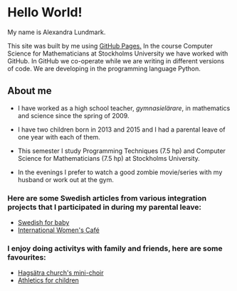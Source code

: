 # Hello World!

My name is Alexandra Lundmark.


This site was built by me using [GitHub Pages.](https://pages.github.com/)
In the course Computer Science for Mathematicians at Stockholms University we have worked with GitHub. In GitHub we co-operate while we are writing in different versions of code. We are developing in the programming language Python. 




## About me

- I have worked as a high school teacher, *gymnasielärare*, in mathematics and science since the spring of 2009.

- I have two children born in 2013 and 2015 and I had a parental leave of one year with each of them. 

- This semester I study Programming Techniques (7.5 hp) and Computer Science for Mathematicians (7.5 hp) at Stockholms University. 

- In the evenings I prefer to watch a good zombie movie/series with my husband or work out at the gym. 


### Here are some Swedish articles from various integration projects that I participated in during my parental leave:
- [Swedish for baby](http://www.pressreader.com/sweden/tidningen-%C3%A5rsta-enskede/20151121/textview)
- [International Women's Café](https://flipflashpages.uniflip.com/3/100504/362441/pub/html5.html#page/6)

### I enjoy doing activitys with family and friends, here are some favourites:
- [Hagsätra church's mini-choir](https://www.svenskakyrkan.se/vantor/oppen-minikor-for-barn-3-7-ar)
- [Athletics for children](http://www.xn--rgsvedsif-52a.se/start/?ID=153222)



